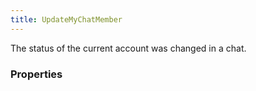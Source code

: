 ```yaml
---
title: UpdateMyChatMember
---
```


The status of the current account was changed in a chat.

### Properties



